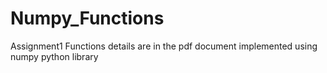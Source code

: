 # Numpy_Functions
Assignment1 Functions details are in the pdf document implemented using numpy python library
